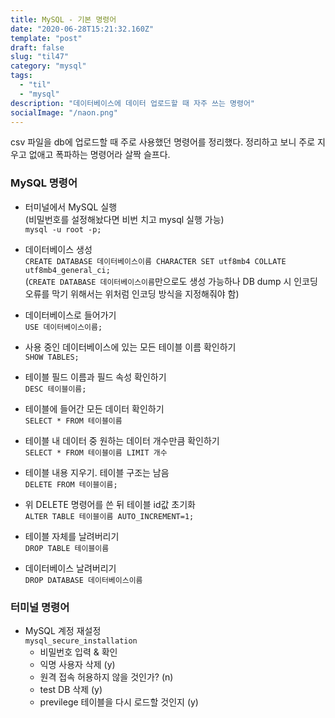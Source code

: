 ```yaml
---
title: MySQL - 기본 명령어
date: "2020-06-28T15:21:32.160Z"
template: "post"
draft: false
slug: "til47"
category: "mysql"
tags:
  - "til"
  - "mysql"
description: "데이터베이스에 데이터 업로드할 때 자주 쓰는 명령어"
socialImage: "/naon.png"
---
```


csv 파일을 db에 업로드할 때 주로 사용했던 명령어를 정리했다. 정리하고 보니 주로 지우고 없애고 폭파하는 명령어라 살짝 슬프다.

### MySQL 명령어

- 터미널에서 MySQL 실행<br>
(비밀번호를 설정해놨다면 비번 치고 mysql 실행 가능)<br>
`mysql -u root -p;`<br>

- 데이터베이스 생성<br>
`CREATE DATABASE 데이터베이스이름 CHARACTER SET utf8mb4 COLLATE utf8mb4_general_ci;`<br>
(`CREATE DATABASE 데이터베이스이름`만으로도 생성 가능하나 DB dump 시 인코딩 오류를 막기 위해서는 위처럼 인코딩 방식을 지정해줘야 함)


- 데이터베이스로 들어가기<br>
`USE 데이터베이스이름;`

- 사용 중인 데이터베이스에 있는 모든 테이블 이름 확인하기<br>
`SHOW TABLES;`

- 테이블 필드 이름과 필드 속성 확인하기<br>
`DESC 테이블이름;`

- 테이블에 들어간 모든 데이터 확인하기<br>
`SELECT * FROM 테이블이름`

- 테이블 내 데이터 중 원하는 데이터 개수만큼 확인하기<br>
`SELECT * FROM 테이블이름 LIMIT 개수`

- 테이블 내용 지우기. 테이블 구조는 남음<br>
`DELETE FROM 테이블이름;`

- 위 DELETE 명령어를 쓴 뒤 테이블 id값 초기화<br>
`ALTER TABLE 테이블이름 AUTO_INCREMENT=1;`

- 테이블 자체를 날려버리기<br>
`DROP TABLE 테이블이름`

- 데이터베이스 날려버리기<br>
`DROP DATABASE 데이터베이스이름`

### 터미널 명령어
- MySQL 계정 재설정<br>
`mysql_secure_installation`<br>
  - 비밀번호 입력 & 확인
  - 익명 사용자 삭제 (y)
  - 원격 접속 허용하지 않을 것인가? (n)
  - test DB 삭제 (y)
  - previlege 테이블을 다시 로드할 것인지 (y)
